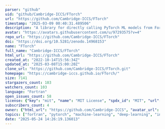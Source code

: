 ```yaml
---
parser: "github"
uid: "github/Cambridge-ICCS/FTorch"
url: "https://github.com/Cambridge-ICCS/FTorch"
timestamp: "2025-03-09 00:40:31.489506"
description: "A library for directly calling PyTorch ML models from Fortran."
avatar: "https://avatars.githubusercontent.com/u/97293575?v=4"
repo_url: "https://github.com/Cambridge-ICCS/FTorch"
doi: "https://doi.org/10.5281/zenodo.14968153"
name: "FTorch"
full_name: "Cambridge-ICCS/FTorch"
html_url: "https://github.com/Cambridge-ICCS/FTorch"
created_at: "2022-10-14T15:56:34Z"
updated_at: "2025-03-08T15:00:20Z"
clone_url: "https://github.com/Cambridge-ICCS/FTorch.git"
homepage: "https://cambridge-iccs.github.io/FTorch/"
size: 7141
stargazers_count: 103
watchers_count: 103
language: "Fortran"
open_issues_count: 58
license: {"key": "mit", "name": "MIT License", "spdx_id": "MIT", "url": "https://api.github.com/licenses/mit", "node_id": "MDc6TGljZW5zZTEz"}
subscribers_count: 4
owner: {"html_url": "https://github.com/Cambridge-ICCS", "avatar_url": "https://avatars.githubusercontent.com/u/97293575?v=4", "login": "Cambridge-ICCS", "type": "Organization"}
topics: ["fortran", "pytorch", "machine-learning", "deep-learning", "interoperability", "torch", "python", "hacktoberfest"]
date: "2025-05-24 14:26:19.136013"
---
```

